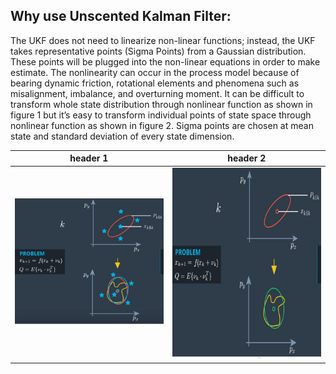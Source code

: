## Why use Unscented Kalman Filter:
The UKF does not need to linearize non-linear functions; instead, the UKF takes representative points (Sigma Points) from a Gaussian distribution. These points will be plugged into the non-linear equations in order to make estimate.
The nonlinearity can occur in the process model because of bearing dynamic friction, rotational elements and phenomena such as misalignment, imbalance, and overturning moment.
It can be difficult to transform whole state distribution through nonlinear function as shown in figure 1 but it’s easy to transform individual points of state space through nonlinear function as shown in figure 2. Sigma points are chosen at mean state and standard deviation of every state dimension. 

| header 1 | header 2 |
| -------- | -------- |
| ![alt_text-1](https://github.com/oalahurikar/Paper/blob/master/Images/Sig%20Pts%20Trans.png) | ![alt_text-2](https://github.com/oalahurikar/Paper/blob/master/Images/Sig%20Pts%20dis.png)   |
